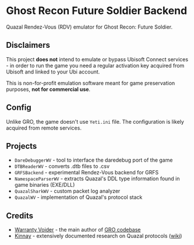 # Ghost Recon Future Soldier Backend

Quazal Rendez-Vous (RDV) emulator for Ghost Recon: Future Soldier.

## Disclaimers
This project **does not** intend to emulate or bypass Ubisoft Connect services - in order to run the game you need a regular activation key acquired from Ubisoft and linked to your Ubi account.

This is non-for-profit emulation software meant for game preservation purposes, **not for commercial use**.

## Config

Unlike GRO, the game doesn't use `Yeti.ini` file. The configuration is likely acquired from remote services.

## Projects
- `DareDebuggerWV` - tool to interface the daredebug port of the game
- `DTBReaderWV` - converts .dtb files to .csv
- `GRFSBackend` - experimental Rendez-Vous backend for GRFS
- `NamespaceParserWV` - extracts Quazal's DDL type information found in game binaries (EXE/DLL)
- `QuazalSharkWV` - custom packet log analyzer
- `QuazalWV` - implementation of Quazal's protocol stack

## Credits

- [Warranty Voider](https://github.com/zeroKilo) - the main author of [GRO codebase](https://github.com/zeroKilo/GROBackendWV)
- [Kinnay](https://github.com/kinnay) - extensively documented research on Quazal protocols ([wiki](https://github.com/kinnay/NintendoClients/wiki/))
